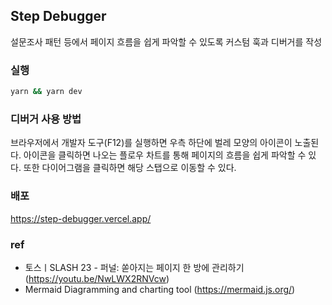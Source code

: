 ## Step Debugger

설문조사 패턴 등에서 페이지 흐름을 쉽게 파악할 수 있도록 커스텀 훅과 디버거를 작성

### 실행
```bash
yarn && yarn dev
```
### 디버거 사용 방법

브라우저에서 개발자 도구(F12)를 실행하면 우측 하단에 벌레 모양의 아이콘이 노출된다. 아이콘을 클릭하면 나오는 플로우 차트를 통해 페이지의 흐름을 쉽게 파악할 수 있다. 또한 다이어그램을 클릭하면 해당 스탭으로 이동할 수 있다.


### 배포
https://step-debugger.vercel.app/

### ref
- 토스ㅣSLASH 23 - 퍼널: 쏟아지는 페이지 한 방에 관리하기
(https://youtu.be/NwLWX2RNVcw)
- Mermaid Diagramming and charting tool
(https://mermaid.js.org/)